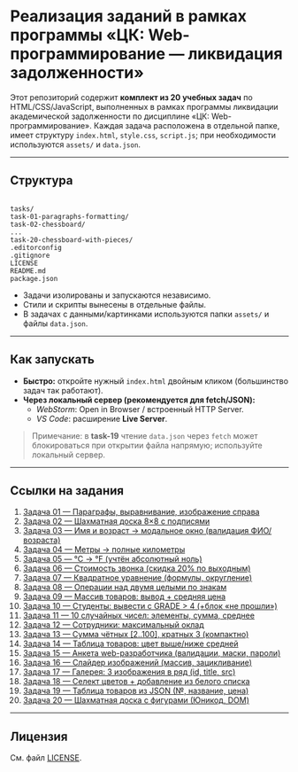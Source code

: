 ﻿# Реализация заданий в рамках программы «ЦК: Web-программирование — ликвидация задолженности»

Этот репозиторий содержит **комплект из 20 учебных задач** по HTML/CSS/JavaScript,
выполненных в рамках программы ликвидации академической задолженности по дисциплине
«ЦК: Web-программирование». Каждая задача расположена в отдельной папке, имеет
структуру `index.html`, `style.css`, `script.js`; при необходимости используются `assets/`
и `data.json`.

---

## Структура

```

tasks/
task-01-paragraphs-formatting/
task-02-chessboard/
...
task-20-chessboard-with-pieces/
.editorconfig
.gitignore
LICENSE
README.md
package.json

```

- Задачи изолированы и запускаются независимо.
- Стили и скрипты вынесены в отдельные файлы.
- В задачах с данными/картинками используются папки `assets/` и файлы `data.json`.

---

## Как запускать

- **Быстро:** откройте нужный `index.html` двойным кликом (большинство задач так работают).
- **Через локальный сервер (рекомендуется для fetch/JSON):**
  - *WebStorm*: Open in Browser / встроенный HTTP Server.
  - *VS Code*: расширение **Live Server**.

> Примечание: в **task-19** чтение `data.json` через `fetch` может блокироваться при открытии файла напрямую; используйте локальный сервер.

---

## Ссылки на задания

1. [Задача 01 — Параграфы, выравнивание, изображение справа](tasks/task-01-paragraphs-formatting/index.html)
2. [Задача 02 — Шахматная доска 8×8 с подписями](tasks/task-02-chessboard/index.html)
3. [Задача 03 — Имя и возраст → модальное окно (валидация ФИО/возраста)](tasks/task-03-name-age-modal/index.html)
4. [Задача 04 — Метры → полные километры](tasks/task-04-distance-km/index.html)
5. [Задача 05 — °C → °F (учтён абсолютный ноль)](tasks/task-05-celsius-to-fahrenheit/index.html)
6. [Задача 06 — Стоимость звонка (скидка 20% по выходным)](tasks/task-06-phone-call-cost/index.html)
7. [Задача 07 — Квадратное уравнение (формулы, округление)](tasks/task-07-quadratic-equation/index.html)
8. [Задача 08 — Операции над двумя целыми по знакам](tasks/task-08-sign-based-operation/index.html)
9. [Задача 09 — Массив товаров: вывод + средняя цена](tasks/task-09-products-array-average/index.html)
10. [Задача 10 — Студенты: вывести с GRADE > 4 (+блок «не прошли»)](tasks/task-10-students-filter/index.html)
11. [Задача 11 — 10 случайных чисел: элементы, сумма, среднее](tasks/task-11-random-array-average/index.html)
12. [Задача 12 — Сотрудники: максимальный оклад](tasks/task-12-employees-max-salary/index.html)
13. [Задача 13 — Сумма чётных [2..100], кратных 3 (компактно)](tasks/task-13-sum-even-mul3/index.html)
14. [Задача 14 — Таблица товаров: цвет выше/ниже средней](tasks/task-14-products-table-colorize/index.html)
15. [Задача 15 — Анкета web-разработчика (валидации, маски, пароли)](tasks/task-15-developer-form/index.html)
16. [Задача 16 — Слайдер изображений (массив, зацикливание)](tasks/task-16-image-slider/index.html)
17. [Задача 17 — Галерея: 3 изображения в ряд (id, title, src)](tasks/task-17-image-grid-3-per-row/index.html)
18. [Задача 18 — Селект цветов + добавление из белого списка](tasks/task-18-color-select-with-add/index.html)
19. [Задача 19 — Таблица товаров из JSON (№, название, цена)](tasks/task-19-products-from-json/index.html)
20. [Задача 20 — Шахматная доска с фигурами (Юникод, DOM)](tasks/task-20-chessboard-with-pieces/index.html)

---

## Лицензия

См. файл [LICENSE](LICENSE).

